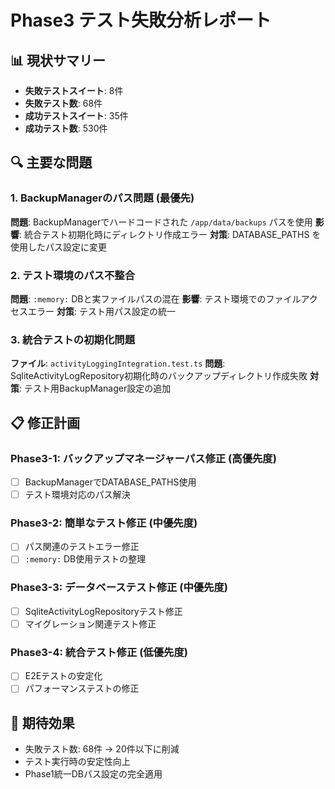 # Phase3 テスト失敗分析レポート

## 📊 現状サマリー
- **失敗テストスイート**: 8件
- **失敗テスト数**: 68件
- **成功テストスイート**: 35件
- **成功テスト数**: 530件

## 🔍 主要な問題

### 1. BackupManagerのパス問題 (最優先)
**問題**: BackupManagerでハードコードされた `/app/data/backups` パスを使用
**影響**: 統合テスト初期化時にディレクトリ作成エラー
**対策**: DATABASE_PATHS を使用したパス設定に変更

### 2. テスト環境のパス不整合
**問題**: `:memory:` DBと実ファイルパスの混在
**影響**: テスト環境でのファイルアクセスエラー
**対策**: テスト用パス設定の統一

### 3. 統合テストの初期化問題
**ファイル**: `activityLoggingIntegration.test.ts`
**問題**: SqliteActivityLogRepository初期化時のバックアップディレクトリ作成失敗
**対策**: テスト用BackupManager設定の追加

## 📋 修正計画

### Phase3-1: バックアップマネージャーパス修正 (高優先度)
- [ ] BackupManagerでDATABASE_PATHS使用
- [ ] テスト環境対応のパス解決

### Phase3-2: 簡単なテスト修正 (中優先度) 
- [ ] パス関連のテストエラー修正
- [ ] `:memory:` DB使用テストの整理

### Phase3-3: データベーステスト修正 (中優先度)
- [ ] SqliteActivityLogRepositoryテスト修正
- [ ] マイグレーション関連テスト修正

### Phase3-4: 統合テスト修正 (低優先度)
- [ ] E2Eテストの安定化
- [ ] パフォーマンステストの修正

## 🎯 期待効果
- 失敗テスト数: 68件 → 20件以下に削減
- テスト実行時の安定性向上
- Phase1統一DBパス設定の完全適用